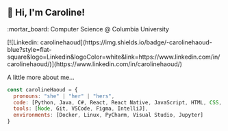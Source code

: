 <h2> 👋 Hi, I'm Caroline! </h2>
<p>:mortar_board: Computer Science @ Columbia University</p>
[![Linkedin: carolinehaoud](https://img.shields.io/badge/-carolinehaoud-blue?style=flat-square&logo=Linkedin&logoColor=white&link=https://www.linkedin.com/in/carolinehaoud/)](https://www.linkedin.com/in/carolinehaoud/)


A little more about me...  

```javascript
const carolineHaoud = {
  pronouns: "she" | "her" | "hers",
  code: [Python, Java, C#, React, React Native, JavaScript, HTML, CSS, SQL, Pandas, NumPy, Keras, TensorFlow],
  tools: [Node, Git, VSCode, Figma, IntelliJ],
  environments: [Docker, Linux, PyCharm, Visual Studio, Jupyter]
}
